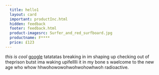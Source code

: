 ```yaml
---
  title: hello1
  layout: card
  important: productInc.html
  hidden: feedback
  footer: feedback.html
  product-imagesrc: Surfer_and_red_surfboard.jpg
  productname: F****
  price: £123
---
```

*this is cool* [google](http://www.google.com/) tatatatas
breaking in im shaping up checking out of theprison butst ima waking upifelllli it in my bone s waelcome to the new age who whow hhwohowowohwohwohowhwoh radioactive.
